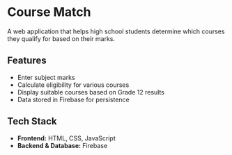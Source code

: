 # Course Match

A web application that helps high school students determine which courses they qualify for based on their marks.

## Features
- Enter subject marks
- Calculate eligibility for various courses
- Display suitable courses based on Grade 12 results
- Data stored in Firebase for persistence

## Tech Stack
- **Frontend:** HTML, CSS, JavaScript
- **Backend & Database:** Firebase

